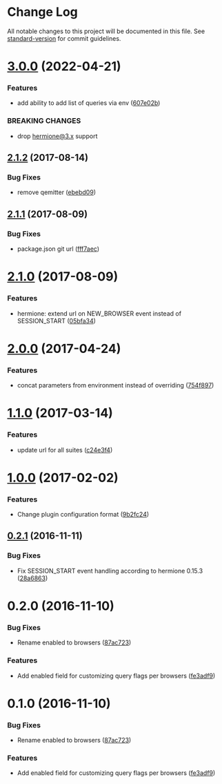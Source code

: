 # Change Log

All notable changes to this project will be documented in this file. See [standard-version](https://github.com/conventional-changelog/standard-version) for commit guidelines.

<a name="3.0.0"></a>
# [3.0.0](https://github.com/gemini-testing/url-decorator/compare/v2.1.2...v3.0.0) (2022-04-21)


### Features

* add ability to add list of queries via env ([607e02b](https://github.com/gemini-testing/url-decorator/commit/607e02b))


### BREAKING CHANGES

* drop hermione@3.x support



<a name="2.1.2"></a>
## [2.1.2](https://github.com/gemini-testing/url-decorator/compare/v2.1.1...v2.1.2) (2017-08-14)


### Bug Fixes

* remove qemitter ([ebebd09](https://github.com/gemini-testing/url-decorator/commit/ebebd09))



<a name="2.1.1"></a>
## [2.1.1](https://github.com/gemini-testing/url-decorator/compare/v2.1.0...v2.1.1) (2017-08-09)


### Bug Fixes

* package.json git url ([fff7aec](https://github.com/gemini-testing/url-decorator/commit/fff7aec))



<a name="2.1.0"></a>
# [2.1.0](https://github.com/gemini-testing/url-decorator/compare/v2.0.0...v2.1.0) (2017-08-09)


### Features

* hermione: extend url on NEW_BROWSER event instead of SESSION_START ([05bfa34](https://github.com/gemini-testing/url-decorator/commit/05bfa34))



<a name="2.0.0"></a>
# [2.0.0](https://github.com/gemini-testing/url-decorator/compare/v1.1.0...v2.0.0) (2017-04-24)


### Features

* concat parameters from environment instead of overriding ([754f897](https://github.com/gemini-testing/url-decorator/commit/754f897))



<a name="1.1.0"></a>
# [1.1.0](https://github.com/:gemini-testing/url-decorator/compare/v1.0.0...v1.1.0) (2017-03-14)


### Features

* update url for all suites ([c24e3f4](https://github.com/:gemini-testing/url-decorator/commit/c24e3f4))



<a name="1.0.0"></a>
# [1.0.0](https://github.com/:gemini-testing/url-decorator/compare/v0.2.1...v1.0.0) (2017-02-02)


### Features

* Change plugin configuration format ([9b2fc24](https://github.com/:gemini-testing/url-decorator/commit/9b2fc24))



<a name="0.2.1"></a>
## [0.2.1](https://github.com/:gemini-testing/url-decorator/compare/v0.2.0...v0.2.1) (2016-11-11)


### Bug Fixes

* Fix SESSION_START event handling according to hermione 0.15.3 ([28a6863](https://github.com/:gemini-testing/url-decorator/commit/28a6863))



<a name="0.2.0"></a>
# 0.2.0 (2016-11-10)


### Bug Fixes

* Rename enabled to browsers ([87ac723](https://github.com/:gemini-testing/url-decorator/commit/87ac723))


### Features

* Add enabled field for customizing query flags per browsers ([fe3adf9](https://github.com/:gemini-testing/url-decorator/commit/fe3adf9))



<a name="0.1.0"></a>
# 0.1.0 (2016-11-10)


### Bug Fixes

* Rename enabled to browsers ([87ac723](https://github.com/:gemini-testing/url-decorator/commit/87ac723))


### Features

* Add enabled field for customizing query flags per browsers ([fe3adf9](https://github.com/:gemini-testing/url-decorator/commit/fe3adf9))
